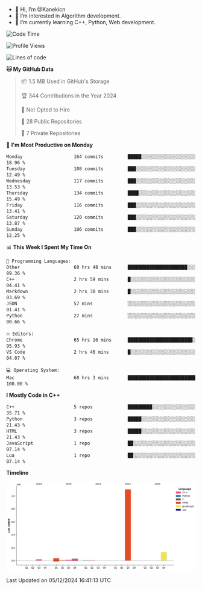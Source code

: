 - 👋 Hi, I’m @Kanekicn
- 👀 I’m interested in Algorithm development.
- 🌱 I’m currently learning C++, Python, Web development.

<!---
cotecsz/cotecsz is a ✨ special ✨ repository because its `README.md` (this file) appears on your GitHub profile.
You can click the Preview link to take a look at your changes.
--->

<!--START_SECTION:waka-->
![Code Time](http://img.shields.io/badge/Code%20Time-2%2C161%20hrs%2052%20mins-blue)

![Profile Views](http://img.shields.io/badge/Profile%20Views-29-blue)

![Lines of code](https://img.shields.io/badge/From%20Hello%20World%20I%27ve%20Written-1.3%20million%20lines%20of%20code-blue)

**🐱 My GitHub Data** 

> 📦 1.5 MB Used in GitHub's Storage 
 > 
> 🏆 344 Contributions in the Year 2024
 > 
> 🚫 Not Opted to Hire
 > 
> 📜 28 Public Repositories 
 > 
> 🔑 7 Private Repositories 
 > 
📅 **I'm Most Productive on Monday** 

```text
Monday                   164 commits         █████░░░░░░░░░░░░░░░░░░░░   18.96 % 
Tuesday                  108 commits         ███░░░░░░░░░░░░░░░░░░░░░░   12.49 % 
Wednesday                117 commits         ███░░░░░░░░░░░░░░░░░░░░░░   13.53 % 
Thursday                 134 commits         ████░░░░░░░░░░░░░░░░░░░░░   15.49 % 
Friday                   116 commits         ███░░░░░░░░░░░░░░░░░░░░░░   13.41 % 
Saturday                 120 commits         ███░░░░░░░░░░░░░░░░░░░░░░   13.87 % 
Sunday                   106 commits         ███░░░░░░░░░░░░░░░░░░░░░░   12.25 % 
```


📊 **This Week I Spent My Time On** 

```text
💬 Programming Languages: 
Other                    60 hrs 48 mins      ██████████████████████░░░   89.36 % 
C++                      2 hrs 59 mins       █░░░░░░░░░░░░░░░░░░░░░░░░   04.41 % 
Markdown                 2 hrs 30 mins       █░░░░░░░░░░░░░░░░░░░░░░░░   03.69 % 
JSON                     57 mins             ░░░░░░░░░░░░░░░░░░░░░░░░░   01.41 % 
Python                   27 mins             ░░░░░░░░░░░░░░░░░░░░░░░░░   00.66 % 

🔥 Editors: 
Chrome                   65 hrs 16 mins      ████████████████████████░   95.93 % 
VS Code                  2 hrs 46 mins       █░░░░░░░░░░░░░░░░░░░░░░░░   04.07 % 

💻 Operating System: 
Mac                      68 hrs 3 mins       █████████████████████████   100.00 % 
```

**I Mostly Code in C++** 

```text
C++                      5 repos             █████████░░░░░░░░░░░░░░░░   35.71 % 
Python                   3 repos             █████░░░░░░░░░░░░░░░░░░░░   21.43 % 
HTML                     3 repos             █████░░░░░░░░░░░░░░░░░░░░   21.43 % 
JavaScript               1 repo              ██░░░░░░░░░░░░░░░░░░░░░░░   07.14 % 
Lua                      1 repo              ██░░░░░░░░░░░░░░░░░░░░░░░   07.14 % 
```



**Timeline**

![Lines of Code chart](https://raw.githubusercontent.com/Kanekicn/Kanekicn/master/assets/bar_graph.png)


 Last Updated on 05/12/2024 16:41:13 UTC
<!--END_SECTION:waka-->
